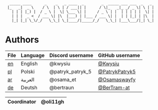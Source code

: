 ```
  _____ ____      _    _   _ ____  _        _  _____ ___ ___  _   _ 
 |_   _|  _ \    / \  | \ | / ___|| |      / \|_   _|_ _/ _ \| \ | |
   | | | |_) |  / _ \ |  \| \___ \| |     / _ \ | |  | | | | |  \| |
   | | |  _ <  / ___ \| |\  |___) | |___ / ___ \| |  | | |_| | |\  |
   |_| |_| \_\/_/   \_\_| \_|____/|_____/_/   \_\_| |___\___/|_| \_|
```
                                              
                                        
# Authors

| File      | Language  | Discord username | GitHub username                                   |
|-----------|-----------|------------------|---------------------------------------------------|
| [en](/en) | English   | @kwysiu          | [@Kwysiu](https://github.com/Kwysiu)              |
| [pl](/pl) | Polski    | @patryk_patryk_5 | [@PatrykPatryk5](https://github.com/PatrykPatryk5)|
| [ar](/ar) | العربية      | @osama_et        | [@Osamaswayfy](https://github.com/Osamaswayfy)    |
| [de](/de) | Deutsh    | @bertraun        | [@BerTram-at](https://github.com/BerTram-at)      |




| Coordinator | @oli11gh |
|-------------|---------|
